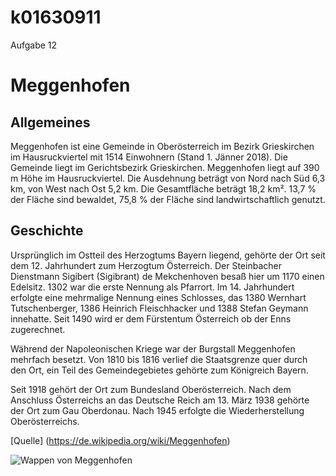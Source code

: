 # k01630911
Aufgabe 12

# Meggenhofen


## Allgemeines
Meggenhofen ist eine Gemeinde in Oberösterreich im Bezirk Grieskirchen im Hausruckviertel mit 1514 Einwohnern (Stand 1. Jänner 2018). Die Gemeinde liegt im Gerichtsbezirk Grieskirchen.
Meggenhofen liegt auf 390 m Höhe im Hausruckviertel. Die Ausdehnung beträgt von Nord nach Süd 6,3 km, von West nach Ost 5,2 km. Die Gesamtfläche beträgt 18,2 km². 13,7 % der Fläche sind bewaldet, 75,8 % der Fläche sind landwirtschaftlich genutzt.

## Geschichte
Ursprünglich im Ostteil des Herzogtums Bayern liegend, gehörte der Ort seit dem 12. Jahrhundert zum Herzogtum Österreich. Der Steinbacher Dienstmann Sigibert (Sigibrant) de Mekchenhoven besaß hier um 1170 einen Edelsitz. 1302 war die erste Nennung als Pfarrort. Im 14. Jahrhundert erfolgte eine mehrmalige Nennung eines Schlosses, das 1380 Wernhart Tutschenberger, 1386 Heinrich Fleischhacker und 1388 Stefan Geymann innehatte. Seit 1490 wird er dem Fürstentum Österreich ob der Enns zugerechnet.

Während der Napoleonischen Kriege war der Burgstall Meggenhofen mehrfach besetzt. Von 1810 bis 1816 verlief die Staatsgrenze quer durch den Ort, ein Teil des Gemeindegebietes gehörte zum Königreich Bayern.

Seit 1918 gehört der Ort zum Bundesland Oberösterreich. Nach dem Anschluss Österreichs an das Deutsche Reich am 13. März 1938 gehörte der Ort zum Gau Oberdonau. Nach 1945 erfolgte die Wiederherstellung Oberösterreichs.

[Quelle] (https://de.wikipedia.org/wiki/Meggenhofen)

![Wappen von Meggenhofen](https://upload.wikimedia.org/wikipedia/commons/thumb/6/68/Coat_of_arms_Meggenhofen.svg/800px-Coat_of_arms_Meggenhofen.svg.png "Wappen")
